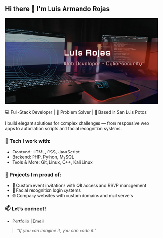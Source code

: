 ## Hi there 👋 I'm Luis Armando Rojas

<img src="banner.jpg" alt="Banner" style="width:100%; height:80%;" />

💻 Full-Stack Developer | 🧠 Problem Solver | 📍 Based in San Luis Potosí

I build elegant solutions for complex challenges — from responsive web apps to automation scripts and facial recognition systems.

### 🔧 Tech I work with:
- Frontend: HTML, CSS, JavaScript
- Backend: PHP, Python, MySQL
- Tools & More: Git, Linux, C++, Kali Linux

### 🚀 Projects I’m proud of:
- 🎉 Custom event invitations with QR access and RSVP management
- 🧠 Facial recognition login systems
- 🌐 Company websites with custom domains and mail servers

### 📫 Let’s connect!
- [Portfolio](#) | [Email](mailto:luisrojas.mtz271@gmail.com)

> *"If you can imagine it, you can code it."*

